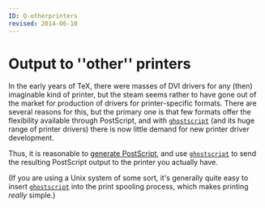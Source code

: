 ```yaml
---
ID: Q-otherprinters
revised: 2014-06-10
---
```

# Output to ''other'' printers

In the early years of TeX, there were masses of DVI drivers
for any (then) imaginable kind of printer, but the steam seems rather
to have gone out of the market for production of drivers for
printer-specific formats.  There are several reasons for this, but the
primary one is that few formats offer the flexibility available
through PostScript, and with
[`ghostscript`](http://www.ghostscript.com/) (and its
huge range of printer drivers) there is now little demand for new
printer driver development.

Thus, it is reasonable to [generate PostScript](./FAQ-dvips.html), and
use [`ghostscript`](http://www.ghostscript.com/) to send
the resulting PostScript output to the printer you actually have.

(If you are using a Unix system of some sort, it's generally quite
easy to insert
[`ghostscript`](http://www.ghostscript.com/) into the
print spooling process, which makes printing _really_ simple.)

